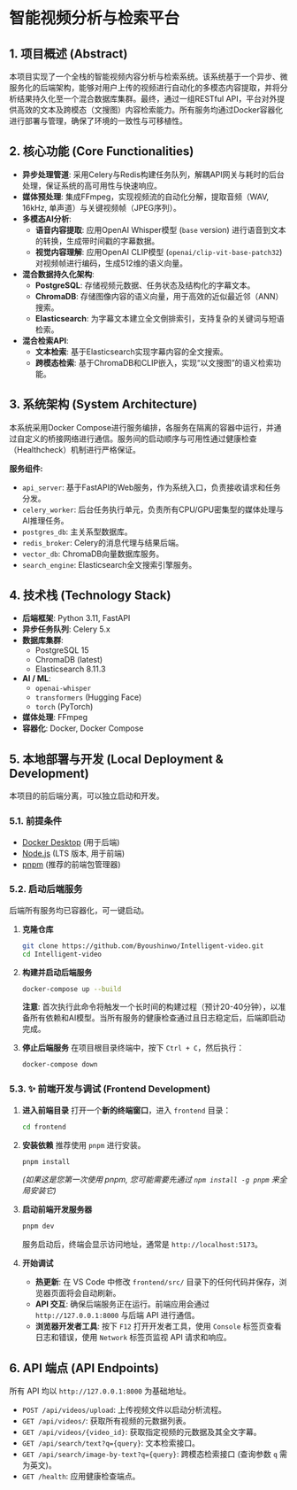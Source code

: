 # **智能视频分析与检索平台**

## **1. 项目概述 (Abstract)**

本项目实现了一个全栈的智能视频内容分析与检索系统。该系统基于一个异步、微服务化的后端架构，能够对用户上传的视频进行自动化的多模态内容提取，并将分析结果持久化至一个混合数据库集群。最终，通过一组RESTful API，平台对外提供高效的文本及跨模态（文搜图）内容检索能力。所有服务均通过Docker容器化进行部署与管理，确保了环境的一致性与可移植性。

## **2. 核心功能 (Core Functionalities)**

- **异步处理管道**: 采用Celery与Redis构建任务队列，解耦API网关与耗时的后台处理，保证系统的高可用性与快速响应。
- **媒体预处理**: 集成FFmpeg，实现视频流的自动化分解，提取音频（WAV, 16kHz, 单声道）与关键视频帧（JPEG序列）。
- **多模态AI分析**:
    - **语音内容提取**: 应用OpenAI Whisper模型 (`base` version) 进行语音到文本的转换，生成带时间戳的字幕数据。
    - **视觉内容理解**: 应用OpenAI CLIP模型 (`openai/clip-vit-base-patch32`) 对视频帧进行编码，生成512维的语义向量。
- **混合数据持久化架构**:
    - **PostgreSQL**: 存储视频元数据、任务状态及结构化的字幕文本。
    - **ChromaDB**: 存储图像内容的语义向量，用于高效的近似最近邻（ANN）搜索。
    - **Elasticsearch**: 为字幕文本建立全文倒排索引，支持复杂的关键词与短语检索。
- **混合检索API**:
    - **文本检索**: 基于Elasticsearch实现字幕内容的全文搜索。
    - **跨模态检索**: 基于ChromaDB和CLIP嵌入，实现“以文搜图”的语义检索功能。

## **3. 系统架构 (System Architecture)**

本系统采用Docker Compose进行服务编排，各服务在隔离的容器中运行，并通过自定义的桥接网络进行通信。服务间的启动顺序与可用性通过健康检查（Healthcheck）机制进行严格保证。

**服务组件:**

- `api_server`: 基于FastAPI的Web服务，作为系统入口，负责接收请求和任务分发。
- `celery_worker`: 后台任务执行单元，负责所有CPU/GPU密集型的媒体处理与AI推理任务。
- `postgres_db`: 主关系型数据库。
- `redis_broker`: Celery的消息代理与结果后端。
- `vector_db`: ChromaDB向量数据库服务。
- `search_engine`: Elasticsearch全文搜索引擎服务。

## **4. 技术栈 (Technology Stack)**

- **后端框架**: Python 3.11, FastAPI
- **异步任务队列**: Celery 5.x
- **数据库集群**:
    - PostgreSQL 15
    - ChromaDB (latest)
    - Elasticsearch 8.11.3
- **AI / ML**:
    - `openai-whisper`
    - `transformers` (Hugging Face)
    - `torch` (PyTorch)
- **媒体处理**: FFmpeg
- **容器化**: Docker, Docker Compose

## **5. 本地部署与开发 (Local Deployment & Development)**

本项目的前后端分离，可以独立启动和开发。

### **5.1. 前提条件**

- [Docker Desktop](https://www.docker.com/products/docker-desktop/) (用于后端)
- [Node.js](https://nodejs.org/en) (LTS 版本, 用于前端)
- [pnpm](https://pnpm.io/) (推荐的前端包管理器)

### **5.2. 启动后端服务**

后端所有服务均已容器化，可一键启动。

1.  **克隆仓库**
    ```bash
    git clone https://github.com/Byoushinwo/Intelligent-video.git
    cd Intelligent-video
    ```

2.  **构建并启动后端服务**
    ```bash
    docker-compose up --build
    ```
    **注意**: 首次执行此命令将触发一个长时间的构建过程（预计20-40分钟），以准备所有依赖和AI模型。当所有服务的健康检查通过且日志稳定后，后端即启动完成。

3.  **停止后端服务**
    在项目根目录终端中，按下 `Ctrl + C`，然后执行：
    ```bash
    docker-compose down
    ```

### **5.3. ✨ 前端开发与调试 (Frontend Development)**

1.  **进入前端目录**
    打开一个**新的终端窗口**，进入 `frontend` 目录：
    ```bash
    cd frontend
    ```

2.  **安装依赖**
    推荐使用 `pnpm` 进行安装。
    ```bash
    pnpm install
    ```
    *(如果这是您第一次使用 pnpm, 您可能需要先通过 `npm install -g pnpm` 来全局安装它)*

3.  **启动前端开发服务器**
    ```bash
    pnpm dev
    ```
    服务启动后，终端会显示访问地址，通常是 `http://localhost:5173`。

4.  **开始调试**
    *   **热更新**: 在 VS Code 中修改 `frontend/src/` 目录下的任何代码并保存，浏览器页面将会自动刷新。
    *   **API 交互**: 确保后端服务正在运行。前端应用会通过 `http://127.0.0.1:8000` 与后端 API 进行通信。
    *   **浏览器开发者工具**: 按下 `F12` 打开开发者工具，使用 `Console` 标签页查看日志和错误，使用 `Network` 标签页监视 API 请求和响应。

## **6. API 端点 (API Endpoints)**

所有 API 均以 `http://127.0.0.1:8000` 为基础地址。

- `POST /api/videos/upload`: 上传视频文件以启动分析流程。
- `GET /api/videos/`: 获取所有视频的元数据列表。
- `GET /api/videos/{video_id}`: 获取指定视频的元数据及其全文字幕。
- `GET /api/search/text?q={query}`: 文本检索接口。
- `GET /api/search/image-by-text?q={query}`: 跨模态检索接口 (查询参数 `q` 需为英文)。
- `GET /health`: 应用健康检查端点。
